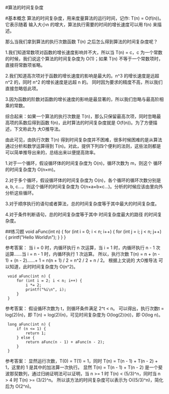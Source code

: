 #算法的时间复杂度

#基本概念
算法的时间复杂度，用来度量算法的运行时间，记作: T(n) = O(f(n))。它表示随着 输入大小n 的增大，算法执行需要的时间的增长速度可以用 f(n) 来描述。

那么当我们拿到算法的执行次数函数 T(n) 之后怎么得到算法的时间复杂度呢？

1.我们知道常数项对函数的增长速度影响并不大，所以当 T(n) = c，c 为一个常数的时候，我们说这个算法的时间复杂度为 O(1)；如果 T(n) 不等于一个常数项时，直接将常数项省略。

2.我们知道高次项对于函数的增长速度的影响是最大的。n^3 的增长速度是远超 n^2 的，同时 n^2 的增长速度是远超 n 的。 同时因为要求的精度不高，所以我们直接忽略低此项。

3.因为函数的阶数对函数的增长速度的影响是最显著的，所以我们忽略与最高阶相乘的常数。

综合起来：如果一个算法的执行次数是 T(n)，那么只保留最高次项，同时忽略最高项的系数后得到函数 f(n)，此时算法的时间复杂度就是 O(f(n))。为了方便描述，下文称此为 大O推导法。

由此可见，由执行次数 T(n) 得到时间复杂度并不困难，很多时候困难的是从算法通过分析和数学运算得到 T(n)。对此，提供下列四个便利的法则，这些法则都是可以简单推导出来的，总结出来以便提高效率。

1.对于一个循环，假设循环体的时间复杂度为 O(n)，循环次数为 m，则这个
  循环的时间复杂度为 O(n×m)。

2.对于多个循环，假设循环体的时间复杂度为 O(n)，各个循环的循环次数分别是a, b, c...，则这个循环的时间复杂度为 O(n×a×b×c...)。分析的时候应该由里向外分析这些循环。

3.对于顺序执行的语句或者算法，总的时间复杂度等于其中最大的时间复杂度。

4.对于条件判断语句，总的时间复杂度等于其中 时间复杂度最大的路径 的时间复杂度。

##练习题
    void aFunc(int n) {
        for (int i = 0; i < n; i++) {
            for (int j = i; j < n; j++) {
                printf("Hello World\n");
            }
        }
    }

参考答案：
 当 i = 0 时，内循环执行 n 次运算，当 i = 1 时，内循环执行 n - 1 次运算……当 i = n - 1 时，内循环执行 1 次运算。
 所以，执行次数 T(n) = n + (n - 1) + (n - 2)……+ 1 = n(n + 1) / 2 = n^2 / 2 + n / 2。
 根据上文说的 大O推导法 可以知道，此时时间复杂度为 O(n^2)。
 
 
     void aFunc(int n) {
         for (int i = 2; i < n; i++) {
             i *= 2;
             printf("%i\n", i);
         }
     }
 
 参考答案：
 假设循环次数为 t，则循环条件满足 2^t < n。
 可以得出，执行次数t = log(2)(n)，即 T(n) = log(2)(n)，可见时间复杂度为 O(log(2)(n))，即 O(log n)。
 
     long aFunc(int n) {
         if (n <= 1) {
             return 1;
         } else {
             return aFunc(n - 1) + aFunc(n - 2);
         }
     }
 
 参考答案：
 显然运行次数，T(0) = T(1) = 1，同时 T(n) = T(n - 1) + T(n - 2) + 1，这里的 1 是其中的加法算一次执行。
 显然 T(n) = T(n - 1) + T(n - 2) 是一个斐波那契数列，通过归纳证明法可以证明，当 n >= 1 时 T(n) < (5/3)^n，同时当 n > 4 时 T(n) >= (3/2)^n。
 所以该方法的时间复杂度可以表示为 O((5/3)^n)，简化后为 O(2^n)。






























